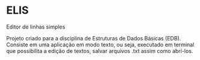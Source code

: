 # ELIS
Editor de linhas simples

Projeto criado para a disciplina de Estruturas de Dados Básicas (EDB). Consiste em uma aplicação em modo texto, ou seja, executado em terminal que possibilita a edição de textos, salvar arquivos .txt assim como abrí-los.
